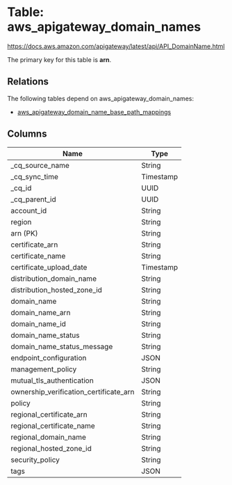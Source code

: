 # Table: aws_apigateway_domain_names

https://docs.aws.amazon.com/apigateway/latest/api/API_DomainName.html

The primary key for this table is **arn**.

## Relations

The following tables depend on aws_apigateway_domain_names:
  - [aws_apigateway_domain_name_base_path_mappings](aws_apigateway_domain_name_base_path_mappings.md)

## Columns
| Name          | Type          |
| ------------- | ------------- |
|_cq_source_name|String|
|_cq_sync_time|Timestamp|
|_cq_id|UUID|
|_cq_parent_id|UUID|
|account_id|String|
|region|String|
|arn (PK)|String|
|certificate_arn|String|
|certificate_name|String|
|certificate_upload_date|Timestamp|
|distribution_domain_name|String|
|distribution_hosted_zone_id|String|
|domain_name|String|
|domain_name_arn|String|
|domain_name_id|String|
|domain_name_status|String|
|domain_name_status_message|String|
|endpoint_configuration|JSON|
|management_policy|String|
|mutual_tls_authentication|JSON|
|ownership_verification_certificate_arn|String|
|policy|String|
|regional_certificate_arn|String|
|regional_certificate_name|String|
|regional_domain_name|String|
|regional_hosted_zone_id|String|
|security_policy|String|
|tags|JSON|